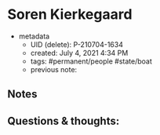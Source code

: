 # Soren Kierkegaard

- metadata
	- UID (delete): P-210704-1634
	- created: July 4, 2021 4:34 PM
	- tags: #permanent/people #state/boat  
	- previous note:

## Notes

## Questions & thoughts:

